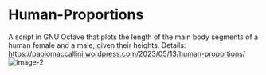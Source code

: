# Human-Proportions
A script in GNU Octave that plots the length of the main body segments of a human female and a male, given their heights. Details: https://paolomaccallini.wordpress.com/2023/05/13/human-proportions/
![image-2](https://github.com/user-attachments/assets/390b1640-2938-476d-9f3d-4e339ca0ddf5)
